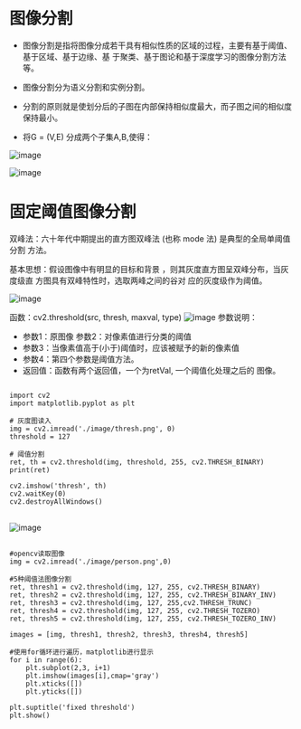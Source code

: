 # 图像分割


 * 图像分割是指将图像分成若干具有相似性质的区域的过程，主要有基于阈值、基于区域、基于边缘、基 于聚类、基于图论和基于深度学习的图像分割方法等。
 * 图像分割分为语义分割和实例分割。




 * 分割的原则就是使划分后的子图在内部保持相似度最大，而子图之间的相似度保持最小。 
 * 将G = (V,E) 分成两个子集A,B,使得：

![image](https://github.com/xiaoxingchen505/Computer_Vision_Basics/blob/master/images/seg.png)

![image](https://github.com/xiaoxingchen505/Computer_Vision_Basics/blob/master/images/seg1.png)



# 固定阈值图像分割

双峰法：六十年代中期提出的直方图双峰法 (也称 mode 法) 是典型的全局单阈值分割 方法。 

基本思想：假设图像中有明显的目标和背景 ，则其灰度直方图呈双峰分布，当灰度级直 方图具有双峰特性时，选取两峰之间的谷对 应的灰度级作为阈值。

![image](https://github.com/xiaoxingchen505/Computer_Vision_Basics/blob/master/images/mode.png)


函数：cv2.threshold(src, thresh, maxval, type) 
![image](https://github.com/xiaoxingchen505/Computer_Vision_Basics/blob/master/images/threshhold.png)
参数说明：

* 参数1：原图像 参数2：对像素值进行分类的阈值 
* 参数3：当像素值高于(小于)阈值时，应该被赋予的新的像素值
* 参数4：第四个参数是阈值方法。 
* 返回值：函数有两个返回值，一个为retVal, 一个阈值化处理之后的 图像。

<pre>
<code>
import cv2
import matplotlib.pyplot as plt

# 灰度图读入
img = cv2.imread('./image/thresh.png', 0)
threshold = 127

# 阈值分割
ret, th = cv2.threshold(img, threshold, 255, cv2.THRESH_BINARY)
print(ret)

cv2.imshow('thresh', th)
cv2.waitKey(0)
cv2.destroyAllWindows()
</code>
</pre>

![image](https://github.com/xiaoxingchen505/Computer_Vision_Basics/blob/master/images/thresh.png)

<pre>
<code>
#opencv读取图像 
img = cv2.imread('./image/person.png',0)

#5种阈值法图像分割
ret, thresh1 = cv2.threshold(img, 127, 255, cv2.THRESH_BINARY)
ret, thresh2 = cv2.threshold(img, 127, 255, cv2.THRESH_BINARY_INV)
ret, thresh3 = cv2.threshold(img, 127, 255,cv2.THRESH_TRUNC)
ret, thresh4 = cv2.threshold(img, 127, 255, cv2.THRESH_TOZERO)
ret, thresh5 = cv2.threshold(img, 127, 255, cv2.THRESH_TOZERO_INV)

images = [img, thresh1, thresh2, thresh3, thresh4, thresh5]

#使用for循环进行遍历，matplotlib进行显示
for i in range(6):
    plt.subplot(2,3, i+1)
    plt.imshow(images[i],cmap='gray')
    plt.xticks([])
    plt.yticks([])

plt.suptitle('fixed threshold')
plt.show()
</code>
</pre>